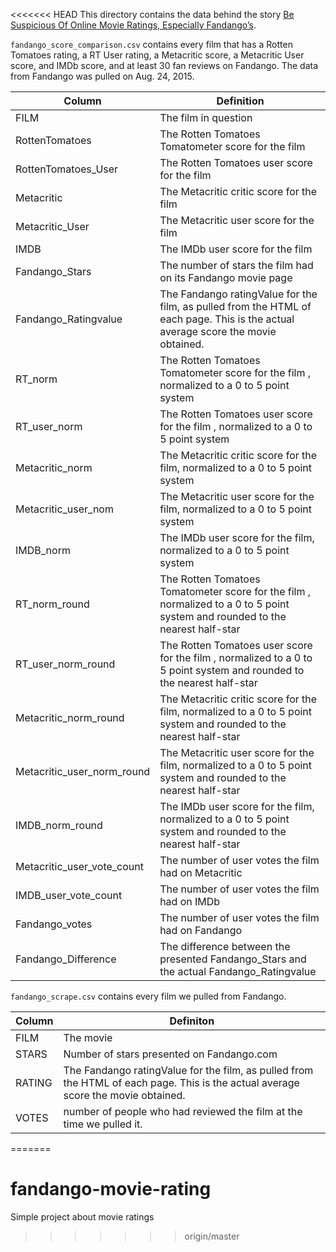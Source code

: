 <<<<<<< HEAD
This directory contains the data behind the story [Be Suspicious Of Online Movie Ratings, Especially Fandango’s](http://fivethirtyeight.com/features/fandango-movies-ratings/).

`fandango_score_comparison.csv` contains every film that has a Rotten Tomatoes rating, a RT User rating, a Metacritic score, a Metacritic User score, and IMDb score, and at least 30 fan reviews on Fandango. The data from Fandango was pulled on Aug. 24, 2015.

Column | Definition
--- | -----------
FILM | The film in question
RottenTomatoes | The Rotten Tomatoes Tomatometer score  for the film 
RottenTomatoes_User | The Rotten Tomatoes user score for the film 
Metacritic | The Metacritic critic score for the film
Metacritic_User | The Metacritic user score for the film
IMDB | The IMDb user score for the film
Fandango_Stars | The number of stars the film had on its Fandango movie page
Fandango_Ratingvalue | The Fandango ratingValue for the film, as pulled from the HTML of each page. This is the actual average score the movie obtained. 
RT_norm | The Rotten Tomatoes Tomatometer score  for the film , normalized to a 0 to 5 point system
RT_user_norm | The Rotten Tomatoes user score for the film , normalized to a 0 to 5 point system
Metacritic_norm | The Metacritic critic score for the film, normalized to a 0 to 5 point system
Metacritic_user_nom | The Metacritic user score for the film, normalized to a 0 to 5 point system
IMDB_norm | The IMDb user score for the film, normalized to a 0 to 5 point system
RT_norm_round | The Rotten Tomatoes Tomatometer score  for the film , normalized to a 0 to 5 point system and rounded to the nearest half-star
RT_user_norm_round | The Rotten Tomatoes user score for the film , normalized to a 0 to 5 point system and rounded to the nearest half-star
Metacritic_norm_round | The Metacritic critic score for the film, normalized to a 0 to 5 point system and rounded to the nearest half-star
Metacritic_user_norm_round | The Metacritic user score for the film, normalized to a 0 to 5 point system and rounded to the nearest half-star
IMDB_norm_round | The IMDb user score for the film, normalized to a 0 to 5 point system and rounded to the nearest half-star
Metacritic_user_vote_count | The number of user votes the film had on Metacritic
IMDB_user_vote_count | The number of user votes the film had on IMDb
Fandango_votes | The number of user votes the film had on Fandango
Fandango_Difference | The difference between the presented Fandango_Stars and the actual Fandango_Ratingvalue


`fandango_scrape.csv` contains every film we pulled from Fandango.

Column | Definiton
--- | ---------
FILM | The movie
STARS | Number of stars presented on Fandango.com
RATING |  The Fandango ratingValue for the film, as pulled from the HTML of each page. This is the actual average score the movie obtained. 
VOTES | number of people who had reviewed the film at the time we pulled it. 
=======
# fandango-movie-rating
Simple project about movie ratings
>>>>>>> origin/master
